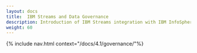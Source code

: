 ```yaml
---
layout: docs
title:  IBM Streams and Data Governance
description: Introduction of IBM Streams integration with IBM InfoSphere Data Catalog
weight: 60
---
```


{% include nav.html context="/docs/4.1/governance/"%}
